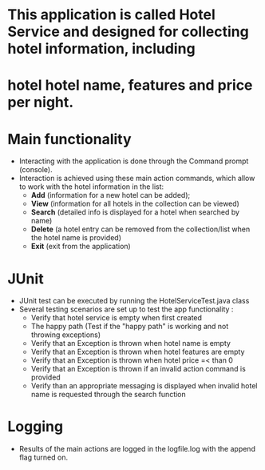 # This application is called Hotel Service and designed for collecting hotel information, including 
# hotel hotel name, features and price per night.

# Main functionality
- Interacting with the application is done through the Command prompt (console). 
- Interaction is achieved using these main action commands, which allow to work with the hotel information in the list:
  - **Add** (information for a new hotel can be added);
  - **View** (information for all hotels in the collection can be viewed)
  - **Search** (detailed info is displayed for a hotel when searched by name)
  - **Delete** (a hotel entry can be removed from the collection/list when the hotel name is provided)
  - **Exit** (exit from the application)

# JUnit
 - JUnit test can be executed by running the HotelServiceTest.java class
 - Several testing scenarios are set up to test the app functionality :
   - Verify that hotel service is empty when first created
   - The happy path (Test if the "happy path" is working and not throwing exceptions)
   - Verify that an Exception is thrown when hotel name is empty
   - Verify that an Exception is thrown when hotel features are empty
   - Verify that an Exception is thrown when hotel price =< than 0
   - Verify that an Exception is thrown if an invalid action command is provided
   - Verify than an appropriate messaging is displayed when invalid hotel name is requested through the search function

# Logging
- Results of the main actions are logged in the logfile.log with the append flag turned on.

